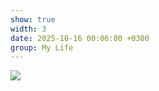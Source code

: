 ```yaml
---
show: true
width: 3
date: 2025-10-16 00:06:00 +0300
group: My Life
---
```

<div>
    <img data-src="{{ '/assets/images/etc/mylife/F_eWUThWgAAm51S.jpg' | relative_url }}" class="lazy w-100 rounded-xl" src="{{ '/assets/images/empty_300x200.png' | relative_url }}">
</div>
